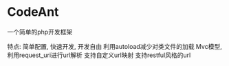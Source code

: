 CodeAnt
=======

一个简单的php开发框架

特点:
简单配置, 快速开发, 开发自由
利用autoload减少对类文件的加载
Mvc模型, 利用request_uri进行url解析
支持自定义url映射
支持restful风格的url


